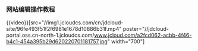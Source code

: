 ### 网站编辑操作教程

{{video}}[src="//img1.jcloudcs.com/cn/jdcloud-site/96fe493f51f2f6981e1678d10886b31f.mp4" poster="//jdcloud-portal.oss.cn-north-1.jcloudcs.com/www.jcloud.com/a2fcd062-acbb-4f46-b4c1-454a395b29d620220701181757.jpg" width="700"]


